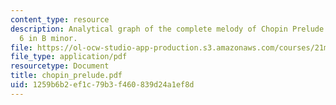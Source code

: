 ```yaml
---
content_type: resource
description: Analytical graph of the complete melody of Chopin Prelude Op. 28 No.
  6 in B minor.
file: https://ol-ocw-studio-app-production.s3.amazonaws.com/courses/21m-350-musical-analysis-spring-2008/1259b6b2ef1c79b3f460839d24a1ef8d_chopin_prelude.pdf
file_type: application/pdf
resourcetype: Document
title: chopin_prelude.pdf
uid: 1259b6b2-ef1c-79b3-f460-839d24a1ef8d
---
```

